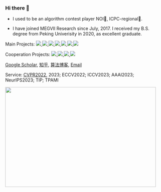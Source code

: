 ### Hi there 👋

- I used to be an algorithm contest player NOI🥈, ICPC-regional🏅️. 

- I have joined MEGVII Research since July, 2017. I received my B.S. degree from Peking Univerisity in 2020, as excellent graduate. 

Main Projects: 
<a href="https://github.com/megvii-research/ECCV2022-RIFE">
<img src="https://img.shields.io/github/stars/megvii-research/ECCV2022-RIFE?label=RIFE2021&color=red" />
</a>
<a href="https://github.com/hzwer/Awesome-Optical-Flow">
<img src="https://img.shields.io/github/stars/hzwer/Awesome-Optical-Flow?label=AwesomeFlow&color=orange" />
</a>
<a href="https://github.com/hzwer/Practical-RIFE">
<img src="https://img.shields.io/github/stars/hzwer/Practical-RIFE?label=Prac-RIFE&color=orange" />
</a>
<a href="https://github.com/megvii-research/ICCV2019-LearningToPaint">
<img src="https://img.shields.io/github/stars/megvii-research/ICCV2019-LearningToPaint?label=Paint2019&color=red" />
</a>
<a href="https://github.com/megvii-research/NIPS2017-LearningToRunACE">
<img src="https://img.shields.io/github/stars/megvii-research/NIPS2017-LearningToRunACE?label=Run2017&color=orange" />
</a>
<a href="https://github.com/hzwer/ShareOI"><img src="https://img.shields.io/github/stars/hzwer/ShareOI?label=ShareOI&color=red" />
</a>
<a href="https://github.com/hzwer/termdic">
<img src="https://img.shields.io/github/stars/hzwer/termdic?label=termdic&color=yellow" />
</a>

Cooperation Projects:  <a href="https://github.com/megvii-research/CVPR2023-DMVFN">
<img src="https://img.shields.io/github/stars/megvii-research/CVPR2023-DMVFN?label=DMVFN2023&color=orange" />
</a>
<a href="https://github.com/megvii-research/CoNR">
<img src="https://img.shields.io/github/stars/megvii-research/CoNR?label=CoNR2022&color=orange" />
</a>
<a href="https://github.com/megvii-research/MM2022-ViCoPerceptualHeadGeneration">
<img src="https://img.shields.io/github/stars/megvii-research/MM2022-ViCoPerceptualHeadGeneration?label=Head2022&color=yellow" />
</a>
<a href="https://github.com/caozixuan/NeurIPS2021-ML4CO-KIDA">
<img src="https://img.shields.io/github/stars/caozixuan/NeurIPS2021-ML4CO-KIDA?label=KIDA2021&color=yellow" />
</a>

[Google Scholar](https://scholar.google.com/citations?user=zJEkaG8AAAAJ&hl=en), [知乎](https://www.zhihu.com/people/hzwer), [算法博客](http://hzwer.com), [Email](mailto:hzwer@pku.edu.cn)

Service: [CVPR2022](https://cvpr2022.thecvf.com/all-reviewers), 2023; ECCV2022; ICCV2023; AAAI2023; NeurIPS2023; TIP; TPAMI

<img src="https://api.star-history.com/svg?repos=hzwer/ShareOI,megvii-research/ICCV2019-LearningToPaint,megvii-research/ECCV2022-RIFE,megvii-research/CoNR&type=Date" height="320" width="480" />


<!--
**hzwer/hzwer** is a ✨ _special_ ✨ repository because its `README.md` (this file) appears on your GitHub profile.

Here are some ideas to get you started:

- 🔭 I’m currently working on ...
- 🌱 I’m currently learning ...
- 👯 I’m looking to collaborate on ...
- 🤔 I’m looking for help with ...
- 💬 Ask me about ...
- 📫 How to reach me: ...
- 😄 Pronouns: ...
- ⚡ Fun fact: ...
-->
